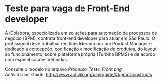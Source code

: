 # Teste para vaga de Front-End developer
A iColabora, especializada em soluções para automação de processos de negócio (BPM), contrata front-end developer para atuar em São Paulo. 
O profissional deve trabalhar em time liderado por um Product Manager e dedicado a concepção, codificação e modificação de produtos, do layout ao funcionamento, sobre plataforma própria (Turbina BPMS) e de acordo com especificações definidas.

Consulte o modelo no arquivo <i>Processo_Teste_Front.png</i><br>
Activiti User Guide: http://www.activiti.org/userguide/#bpmnConstructs
